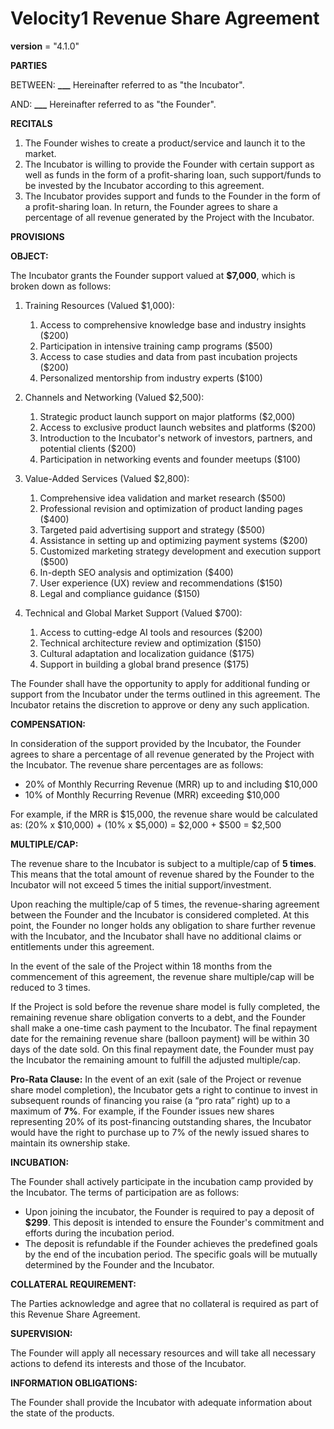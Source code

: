 # Velocity1 Revenue Share Agreement

**version** = "4.1.0"

**PARTIES**

BETWEEN: **\_\_\_**
Hereinafter referred to as "the Incubator".

AND: **\_\_\_**
Hereinafter referred to as "the Founder".

**RECITALS**

1. The Founder wishes to create a product/service and launch it to the market.
2. The Incubator is willing to provide the Founder with certain support as well as funds in the form of a profit-sharing loan, such support/funds to be invested by the Incubator according to this agreement.
3. The Incubator provides support and funds to the Founder in the form of a profit-sharing loan. In return, the Founder agrees to share a percentage of all revenue generated by the Project with the Incubator.

**PROVISIONS**

**OBJECT:**

The Incubator grants the Founder support valued at **$7,000**, which is broken down as follows:

1. Training Resources (Valued $1,000):

   1. Access to comprehensive knowledge base and industry insights ($200)
   2. Participation in intensive training camp programs ($500)
   3. Access to case studies and data from past incubation projects ($200)
   4. Personalized mentorship from industry experts ($100)

2. Channels and Networking (Valued $2,500):

   1. Strategic product launch support on major platforms ($2,000)
   2. Access to exclusive product launch websites and platforms ($200)
   3. Introduction to the Incubator's network of investors, partners, and potential clients ($200)
   4. Participation in networking events and founder meetups ($100)

3. Value-Added Services (Valued $2,800):

   1. Comprehensive idea validation and market research ($500)
   2. Professional revision and optimization of product landing pages ($400)
   3. Targeted paid advertising support and strategy ($500)
   4. Assistance in setting up and optimizing payment systems ($200)
   5. Customized marketing strategy development and execution support ($500)
   6. In-depth SEO analysis and optimization ($400)
   7. User experience (UX) review and recommendations ($150)
   8. Legal and compliance guidance ($150)

4. Technical and Global Market Support (Valued $700):
   1. Access to cutting-edge AI tools and resources ($200)
   2. Technical architecture review and optimization ($150)
   3. Cultural adaptation and localization guidance ($175)
   4. Support in building a global brand presence ($175)

The Founder shall have the opportunity to apply for additional funding or support from the Incubator under the terms outlined in this agreement. The Incubator retains the discretion to approve or deny any such application.

**COMPENSATION:**

In consideration of the support provided by the Incubator, the Founder agrees to share a percentage of all revenue generated by the Project with the Incubator. The revenue share percentages are as follows:

- 20% of Monthly Recurring Revenue (MRR) up to and including $10,000
- 10% of Monthly Recurring Revenue (MRR) exceeding $10,000

For example, if the MRR is $15,000, the revenue share would be calculated as:
(20% x $10,000) + (10% x $5,000) = $2,000 + $500 = $2,500

**MULTIPLE/CAP:**

The revenue share to the Incubator is subject to a multiple/cap of **5 times**. This means that the total amount of revenue shared by the Founder to the Incubator will not exceed 5 times the initial support/investment.

Upon reaching the multiple/cap of 5 times, the revenue-sharing agreement between the Founder and the Incubator is considered completed. At this point, the Founder no longer holds any obligation to share further revenue with the Incubator, and the Incubator shall have no additional claims or entitlements under this agreement.

In the event of the sale of the Project within 18 months from the commencement of this agreement, the revenue share multiple/cap will be reduced to 3 times.

If the Project is sold before the revenue share model is fully completed, the remaining revenue share obligation converts to a debt, and the Founder shall make a one-time cash payment to the Incubator. The final repayment date for the remaining revenue share (balloon payment) will be within 30 days of the date sold. On this final repayment date, the Founder must pay the Incubator the remaining amount to fulfill the adjusted multiple/cap.

**Pro-Rata Clause:**
In the event of an exit (sale of the Project or revenue share model completion), the Incubator gets a right to continue to invest in subsequent rounds of financing you raise (a “pro rata” right) up to a maximum of **7%**. For example, if the Founder issues new shares representing 20% of its post-financing outstanding shares, the Incubator would have the right to purchase up to 7% of the newly issued shares to maintain its ownership stake.

**INCUBATION:**

The Founder shall actively participate in the incubation camp provided by the Incubator. The terms of participation are as follows:

- Upon joining the incubator, the Founder is required to pay a deposit of **$299**. This deposit is intended to ensure the Founder's commitment and efforts during the incubation period.
- The deposit is refundable if the Founder achieves the predefined goals by the end of the incubation period. The specific goals will be mutually determined by the Founder and the Incubator.

**COLLATERAL REQUIREMENT:**

The Parties acknowledge and agree that no collateral is required as part of this Revenue Share Agreement.

**SUPERVISION:**

The Founder will apply all necessary resources and will take all necessary actions to defend its interests and those of the Incubator.

**INFORMATION OBLIGATIONS:**

The Founder shall provide the Incubator with adequate information about the state of the products.
